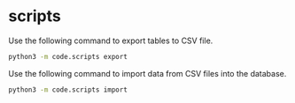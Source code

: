 # scripts

Use the following command to export tables to CSV file.
```bash
python3 -m code.scripts export
```

Use the following command to import data from CSV files into the database.
```bash
python3 -m code.scripts import
```